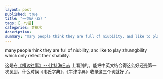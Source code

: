 ```yaml
---
layout: post
published: true
title: "一句话（四）"
tags: [一句话]
categories: 非技术    
description: 
summary: "many people think they are full of niubility, and like to play zhuangbility, which only reflect their shability. 这是在《槽边往"
---
```

many people think they are full of niubility, and like to play zhuangbility, which only reflect their shability.  
  
这是在[《槽边往事》---比特海日志][---] 上看到的。能把中英文结合得这么好还是第一次见到。什么时候《韦氏字典》、《牛津字典》收录这三个词就好了。


[---]: http://www.caobian.info/?p=2305